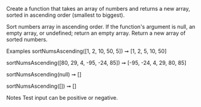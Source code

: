 Create a function that takes an array of numbers and returns a new array, sorted in ascending order (smallest to biggest).

Sort numbers array in ascending order.
If the function's argument is null, an empty array, or undefined; return an empty array.
Return a new array of sorted numbers.

Examples
sortNumsAscending([1, 2, 10, 50, 5]) ➞ [1, 2, 5, 10, 50]

sortNumsAscending([80, 29, 4, -95, -24, 85]) ➞ [-95, -24, 4, 29, 80, 85]

sortNumsAscending(null) ➞ []

sortNumsAscending([]) ➞ []

Notes
Test input can be positive or negative.